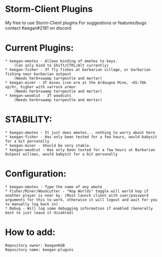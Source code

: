 # Storm-Client Plugins
My free to use Storm-Client plugins
For suggestions or features/bugs contact Keegan#2181 on discord


# Current Plugins:
	* keegan-emotes - Allows binding of emotes to keys. 
		(Can only bind to Shift/CTRL/Alt currently)
	* keegan-fisher - 3T fly fishes at barbarian village, or barbarian fishing near barbarian outpost
		(Needs herb+swamp tar+pestle and mortar) 
	* keegan-miner - 3T mines iron ore at the Ardougne Mine, ~65-70k xp/hr, higher with varrock armor 
		(Needs herb+swamp tar+pestle and mortar) 
	* keegan-woodcut - 3T woodcuts  
		(Needs herb+swamp tar+pestle and mortar) 
  
# STABILITY:
	* keegan-emotes - It just does emotes... nothing to worry about here  
	* keegan-fisher - Has only been tested for a few hours, would babysit for a bit personally
	* keegan-miner - Should be very stable.
	* keegan-woodcut - Has only been tested for a few hours at Barbarian Outpost willows, would babysit for a bit personally
	
# Configuration:
	* keegan-emotes - Type the name of any emote  
	* Fisher/Miner/Woodcutter - "Hop Worlds" toggle will world hop if another player is near by. (Must launch client with user/password arguments for this to work, otherwise it will logout and wait for you to manually log back in) 
	* Debug - Will log some debugging information if enabled (Generally best to just leave it disabled)
	
# How to add:
	Repository owner: KeeganKGB 	
	Repository name: keegan-plugins
